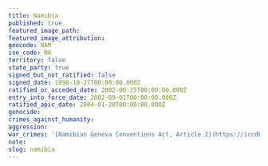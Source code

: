 ```yaml
---
title: Namibia
published: true
featured_image_path:
featured_image_attribution:
geocode: NAM
iso_code: NA
territory: false
state_party: true
signed_but_not_ratified: false
signed_date: 1998-10-27T00:00:00.000Z
ratified_or_acceded_date: 2002-06-25T00:00:00.000Z
entry_into_force_date: 2002-09-01T00:00:00.000Z
ratified_apic_date: 2004-01-28T00:00:00.000Z
genocide:
crimes_against_humanity:
aggression:
war_crimes: '[Namibian Geneva Conventions Act, Article 2](https://iccdb.hrlc.net/data/doc/784/keyword/145/)'
note:
slug: namibia
---
```



